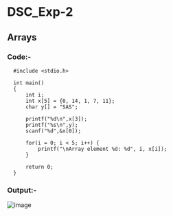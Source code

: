 # DSC_Exp-2
## Arrays

### Code:-


      #include <stdio.h>

      int main()
      {
          int i;
          int x[5] = {0, 14, 1, 7, 11};
          char y[] = "SAS";

          printf("%d\n",x[3]);
          printf("%s\n",y);
          scanf("%d",&x[0]);

          for(i = 0; i < 5; i++) {
              printf("\nArray element %d: %d", i, x[i]);
          }

          return 0;
      }


### Output:-

![image](https://user-images.githubusercontent.com/124967782/230787438-b9e1c194-d683-4368-91fa-d3f8fbf50f9f.png)

